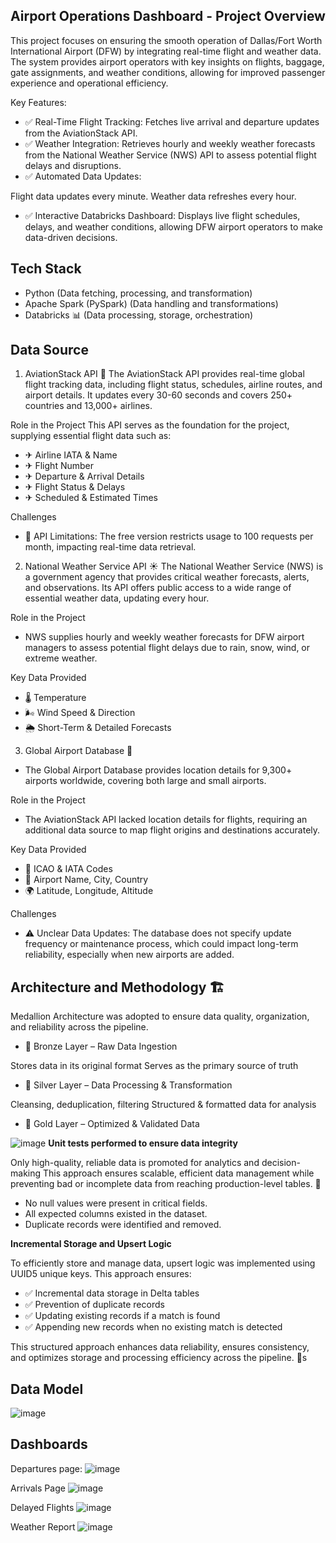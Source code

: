 **Airport Operations Dashboard - Project Overview**
------------------------------
This project focuses on ensuring the smooth operation of Dallas/Fort Worth International Airport (DFW) by integrating real-time flight and weather data. The system provides airport operators with key insights on flights, baggage, gate assignments, and weather conditions, allowing for improved passenger experience and operational efficiency.

Key Features:
- ✅ Real-Time Flight Tracking: Fetches live arrival and departure updates from the AviationStack API.
- ✅ Weather Integration: Retrieves hourly and weekly weather forecasts from the National Weather Service (NWS) API to assess potential flight delays and disruptions.
- ✅ Automated Data Updates:

Flight data updates every minute.
Weather data refreshes every hour.
- ✅ Interactive Databricks Dashboard: Displays live flight schedules, delays, and weather conditions, allowing DFW airport operators to make data-driven decisions.


**Tech Stack**
----------------------------------------------
- Python (Data fetching, processing, and transformation)
- Apache Spark (PySpark) (Data handling and transformations)
- Databricks 📊 (Data processing, storage, orchestration)


**Data Source**
----------------------------------------------
1. AviationStack API 🛬
The AviationStack API provides real-time global flight tracking data, including flight status, schedules, airline routes, and airport details. It updates every 30-60 seconds and covers 250+ countries and 13,000+ airlines.

Role in the Project
This API serves as the foundation for the project, supplying essential flight data such as:
- ✈ Airline IATA & Name
- ✈ Flight Number
- ✈ Departure & Arrival Details
- ✈ Flight Status & Delays
- ✈ Scheduled & Estimated Times

Challenges
- 🚨 API Limitations: The free version restricts usage to 100 requests per month, impacting real-time data retrieval.


2. National Weather Service API ☀️
The National Weather Service (NWS) is a government agency that provides critical weather forecasts, alerts, and observations. Its API offers public access to a wide range of essential weather data, updating every hour.

Role in the Project
- NWS supplies hourly and weekly weather forecasts for DFW airport managers to assess potential flight delays due to rain, snow, wind, or extreme weather.

Key Data Provided
- 🌡 Temperature
- 🌬 Wind Speed & Direction
- 🌦 Short-Term & Detailed Forecasts

3. Global Airport Database 📍
- The Global Airport Database provides location details for 9,300+ airports worldwide, covering both large and small airports.

Role in the Project
- The AviationStack API lacked location details for flights, requiring an additional data source to map flight origins and destinations accurately.

Key Data Provided
- 📍 ICAO & IATA Codes
- 🛫 Airport Name, City, Country
- 🌍 Latitude, Longitude, Altitude

Challenges
- ⚠ Unclear Data Updates: The database does not specify update frequency or maintenance process, which could impact long-term reliability, especially when new airports are added.




**Architecture and Methodology** 🏗️
----------------------------------------------
Medallion Architecture was adopted to ensure data quality, organization, and reliability across the pipeline.

- 🔹 Bronze Layer – Raw Data Ingestion

Stores data in its original format
Serves as the primary source of truth
- 🔸 Silver Layer – Data Processing & Transformation

Cleansing, deduplication, filtering
Structured & formatted data for analysis
- 🏅 Gold Layer – Optimized & Validated Data


![image](https://github.com/user-attachments/assets/f39b3e6e-5b7f-48e0-bc79-8e250a812056)
**Unit tests performed to ensure data integrity**

Only high-quality, reliable data is promoted for analytics and decision-making
This approach ensures scalable, efficient data management while preventing bad or incomplete data from reaching production-level tables. 🚀
 - No null values were present in critical fields.
 - All expected columns existed in the dataset.
 - Duplicate records were identified and removed.


**Incremental Storage and Upsert Logic**   

To efficiently store and manage data, upsert logic was implemented using UUID5 unique keys. This approach ensures:
- ✅ Incremental data storage in Delta tables
- ✅ Prevention of duplicate records
- ✅ Updating existing records if a match is found
- ✅ Appending new records when no existing match is detected

This structured approach enhances data reliability, ensures consistency, and optimizes storage and processing efficiency across the pipeline. 🚀s





Data Model 
---------------------------------------------------

![image](https://github.com/user-attachments/assets/b7b936a5-77be-4a48-8674-218af9bac874)






Dashboards
-----------------------------------------

Departures page:
![image](https://github.com/user-attachments/assets/c9427492-5178-4803-90af-92355e79cd70)

Arrivals Page
![image](https://github.com/user-attachments/assets/1fd82a7f-3ae4-4bea-8355-57dcdfb02ae6)

Delayed Flights
![image](https://github.com/user-attachments/assets/fedd487e-e66c-4497-b6ad-fd1a3f8311c9)

Weather Report
![image](https://github.com/user-attachments/assets/7cf58f80-7259-4e58-82ad-568ebd5ca5d2)





